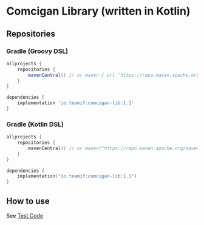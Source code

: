 # Comcigan Library (written in Kotlin)

## Repositories

### Gradle (Groovy DSL)

```groovy
allprojects {
    repositories {
        mavenCentral() // or maven { url 'https://repo.maven.apache.org/maven2/' }
    }
}
```

```groovy
dependencies {
    implementation 'io.teamif:comcigan-lib:1.1'
}
```

### Gradle (Kotlin DSL)

```kotlin
allprojects {
    repositories {
        mavenCentral() // or maven("https://repo.maven.apache.org/maven2/")
    }
}
```

```kotlin
dependencies {
    implementation("io.teamif:comcigan-lib:1.1")
}
```

## How to use

See [Test Code](https://github.com/Team-IF/comcigan-lib/blob/master/src/test/kotlin/io/teamif/patrick/comcigan/ComciganAPITest.kt)